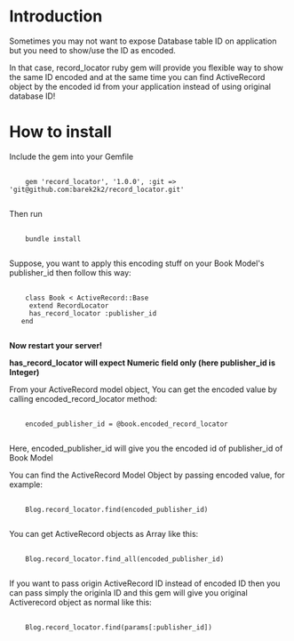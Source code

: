 # Introduction
Sometimes you may not want to expose Database table ID on application but you need to show/use the ID as encoded.

In that case, record_locator ruby gem will provide you flexible way to show the same ID encoded and at the same time
you can find ActiveRecord object by the encoded id from your application instead of using original database ID!

# How to install
Include the gem into your Gemfile
<pre>
  <code>
    gem 'record_locator', '1.0.0', :git => 'git@github.com:barek2k2/record_locator.git'
  </code>
</pre>

Then run
<pre>
  <code>
    bundle install
  </code>
</pre>

Suppose, you want to apply this encoding stuff on your Book Model's publisher_id then follow this way:
<pre>
  <code>
    class Book &lt; ActiveRecord::Base
     extend RecordLocator
     has_record_locator :publisher_id
   end
  </code>
</pre>

<strong>Now restart your server!</strong>

<p>
<strong> has_record_locator will expect Numeric field only (here publisher_id is Integer)</strong>
</p>

From your ActiveRecord model object, You can get the encoded value by calling encoded_record_locator method:
<pre>
  <code>
    encoded_publisher_id = @book.encoded_record_locator
  </code>
</pre>

Here, encoded_publisher_id will give you the encoded id of publisher_id of Book Model

You can find the ActiveRecord Model Object by passing encoded value, for example:
<pre>
  <code>
    Blog.record_locator.find(encoded_publisher_id)
  </code>
</pre>

You can get ActiveRecord objects as Array like this:
<pre>
  <code>
    Blog.record_locator.find_all(encoded_publisher_id)
  </code>
</pre>

If you want to pass origin ActiveRecord ID instead of encoded ID then you can pass simply the originla ID and this
gem will give you original Activerecord object as normal like this:
<pre>
  <code>
    Blog.record_locator.find(params[:publisher_id])
  </code>
</pre>

